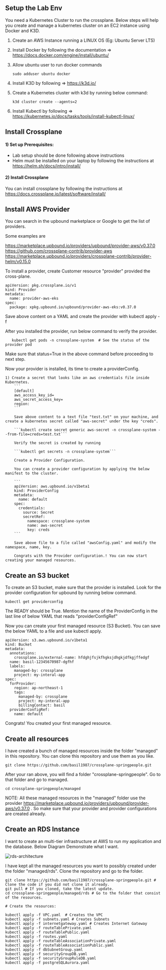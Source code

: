 ## Setup the Lab Env

You need a Kubernetes Cluster to run the crossplane. Below steps will help you create and manage a kubernetes cluster on an EC2 instance using Docker and K3D.

1) Create an AWS Instance running a LINUX OS (Eg: Ubuntu Server LTS)

2) Install Docker by following the documentation => https://docs.docker.com/engine/install/ubuntu/

3) Allow ubuntu user to run docker commands

    ```
    sudo adduser ubuntu docker
    ```

4) Install K3D by following => https://k3d.io/

5) Create a Kubernetes cluster with k3d by running below command:

    ```k3d cluster create --agents=2```

6) Install Kubectl by following => https://kubernetes.io/docs/tasks/tools/install-kubectl-linux/


## Install Crossplane 

#### 1) Set up Prerequisites: 
* Lab setup should be done following above instructions
* Helm must be installed on your laptop by following the instructions at https://helm.sh/docs/intro/install/

#### 2) Install Crossplane
You can install crossplane by following the instructions at https://docs.crossplane.io/latest/software/install/



## Install AWS Provider

You can search in the upbound marketplace or Google to get the list of providers. 

Some examples are

https://marketplace.upbound.io/providers/upbound/provider-aws/v0.37.0
https://github.com/crossplane-contrib/provider-aws
https://marketplace.upbound.io/providers/crossplane-contrib/provider-helm/v0.15.0

To install a provider, create Customer resource "provider" provided the cross-plane. 

```
apiVersion: pkg.crossplane.io/v1
kind: Provider
metadata:
  name: provider-aws-eks
spec:
  package: xpkg.upbound.io/upbound/provider-aws-eks:v0.37.0
```

Save above content on a YAML and create the provider with kubectl apply -f <FILENAME>


After you installed the provider, run below command to verify the provider. 

```kubectl get providers # shows the Status of the prover 
   kubectl get pods -n crossplane-system  # See the status of the provider pod
```

Make sure that status=True in the above command before proceeding to next step. 


Now your provider is installed, its time to create a providerConfig. 

    1) Create a secret that looks like an aws credentials file inside Kubernetes.
        ```
        [default]
        aws_access_key_id=
        aws_secret_access_key=
        region: 
        ```
        
        Save above content to a text file "test.txt" on your machine, and create a kubernetes secret called "aws-secret" under the key "creds".

        ```kubectl create secret generic aws-secret -n crossplane-system --from-file=creds=test.txt```

        Verify the secret is created by running 

        ```kubectl get secrets -n crossplane-system```

        Create a Provider Configuration.

        You can create a provider configuration by applying the below manifest to the cluster.  

        ```
        apiVersion: aws.upbound.io/v1beta1
        kind: ProviderConfig
        metadata:
          name: default
        spec:
          credentials:
            source: Secret
            secretRef:
              namespace: crossplane-system
              name: aws-secret
              key: creds
        ```

        Save above file to a file called "awsConfig.yaml" and modify the namespace, name, key.

        Congrats with the Provider configuration.! You can now start creating your managed resources. 



## Create an S3 bucket

To create an S3 bucket, make sure that the provider is installed. Look for the provider configuration for upbound by running below command.

```kubectl get providerconfig```

The READY should be True. Mention the name of the ProviderConfig in the last line of below YAML that reads "providerConfigRef"

Now you can create your first managed resource (S3 Bucket). You can save the below YAML to a file and use kubectl apply. 

```
apiVersion: s3.aws.upbound.io/v1beta1
kind: Bucket
metadata:
  annotations:
    crossplane.io/external-name: hfdghjfsjkfhgksjdhgkjdfkgjffedgf
  name: basil-12345670987-dgfhf
  labels:
    managed-by: crossplane
    project: my-interal-app
spec:
  forProvider:
    region: ap-northeast-1
    tags:
      managed-by: crossplane
      project: my-interal-app
      billingContact: basil
  providerConfigRef:
    name: default
```

Congrats! You created your first managed resource. 


## Create all resources

I have created a bunch of managed resources inside the folder "managed" in this repository. You can clone this repository and use them as you like. 


```
git clone https://github.com/basil1987/crossplane-springpeople.git
```

After your ran above, you will find a folder "crossplane-springpeople". Go to that folder and go to managed.

```cd crossplane-springpeople/managed```

NOTE: All these managed resources in the "managed" folder use the provider https://marketplace.upbound.io/providers/upbound/provider-aws/v0.37.0 . So make sure that your provider and provider configurations are created already.


## Create an RDS Instance

I want to create an multi-tier infrastructure at AWS to run my application and the database. Below Diagram Demonstrate what I want.

![rds-architecture](https://github.com/basil1987/crossplane-springpeople/assets/6800901/6e4f6cb1-36d1-473a-8d16-e1e0294f6462)


I have kept all the managed resources you want to possibly created under the folder "managed/rds". Clone the repository and go to the folder.

```
git clone https://github.com/basil1987/crossplane-springpeople.git # Clone the code if you did not clone it already.
git pull # If you cloned, take the latest update.
cd crossplane-springpeople/managed/rds # Go to the folder that consist of the resources.

# Create the resources:

kubectl apply -f VPC.yaml  # Creates the VPC
kubectl apply -f subnets.yaml # Creates Subnets
kubectl apply -f internetgateway.yaml # Creates Internet Gateway
kubectl apply -f routeTablePrivate.yaml
kubectl apply -f routeTablePublic.yaml
kubectl apply -f routes.yaml
kubectl apply -f routeTableAssociationPrivate.yaml
kubectl apply -f routeTableAssociationPublic.yaml
kubectl apply -f dbSubnetGroup.yaml
kubectl apply -f securityGroupDB.yaml
kubectl apply -f securityGroupRuleDB.yaml
kubectl apply -f postgreSQLAurora.yaml
```
